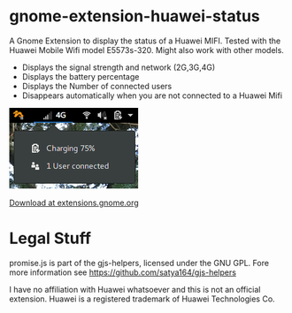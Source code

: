 # gnome-extension-huawei-status

A Gnome Extension to display the status of a Huawei MIFI. Tested with the Huawei Mobile Wifi model E5573s-320. Might also work with other models.

* Displays the signal strength and network (2G,3G,4G)
* Displays the battery percentage
* Displays the Number of connected users
* Disappears automatically when you are not connected to a Huawei Mifi

![Screenshot](/screenshot.png?raw=true "Screenshot")

[Download at extensions.gnome.org](https://extensions.gnome.org/extension/1103/huawei-mifi-status-indicator/)

# Legal Stuff

promise.js is part of the gjs-helpers, licensed under the GNU GPL. Fore more information see https://github.com/satya164/gjs-helpers

I have no affiliation with Huawei whatsoever and this is not an official extension. Huawei is a registered trademark of Huawei Technologies Co.


